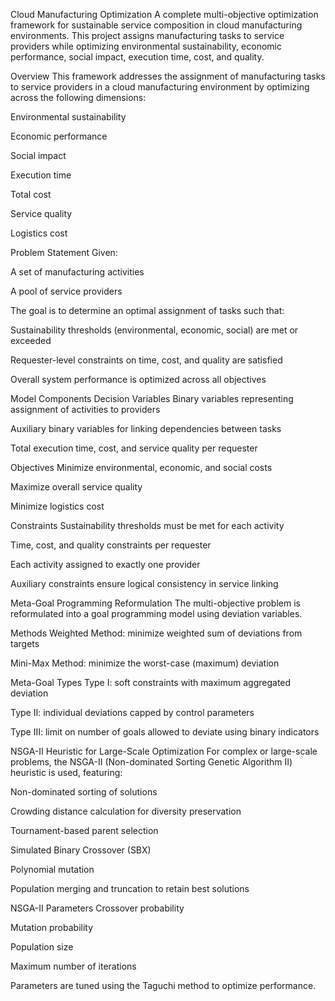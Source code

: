 Cloud Manufacturing Optimization
A complete multi-objective optimization framework for sustainable service composition in cloud manufacturing environments. This project assigns manufacturing tasks to service providers while optimizing environmental sustainability, economic performance, social impact, execution time, cost, and quality.

Overview
This framework addresses the assignment of manufacturing tasks to service providers in a cloud manufacturing environment by optimizing across the following dimensions:

Environmental sustainability

Economic performance

Social impact

Execution time

Total cost

Service quality

Logistics cost

Problem Statement
Given:

A set of manufacturing activities

A pool of service providers

The goal is to determine an optimal assignment of tasks such that:

Sustainability thresholds (environmental, economic, social) are met or exceeded

Requester-level constraints on time, cost, and quality are satisfied

Overall system performance is optimized across all objectives

Model Components
Decision Variables
Binary variables representing assignment of activities to providers

Auxiliary binary variables for linking dependencies between tasks

Total execution time, cost, and service quality per requester

Objectives
Minimize environmental, economic, and social costs

Maximize overall service quality

Minimize logistics cost

Constraints
Sustainability thresholds must be met for each activity

Time, cost, and quality constraints per requester

Each activity assigned to exactly one provider

Auxiliary constraints ensure logical consistency in service linking

Meta-Goal Programming Reformulation
The multi-objective problem is reformulated into a goal programming model using deviation variables.

Methods
Weighted Method: minimize weighted sum of deviations from targets

Mini-Max Method: minimize the worst-case (maximum) deviation

Meta-Goal Types
Type I: soft constraints with maximum aggregated deviation

Type II: individual deviations capped by control parameters

Type III: limit on number of goals allowed to deviate using binary indicators

NSGA-II Heuristic for Large-Scale Optimization
For complex or large-scale problems, the NSGA-II (Non-dominated Sorting Genetic Algorithm II) heuristic is used, featuring:

Non-dominated sorting of solutions

Crowding distance calculation for diversity preservation

Tournament-based parent selection

Simulated Binary Crossover (SBX)

Polynomial mutation

Population merging and truncation to retain best solutions

NSGA-II Parameters
Crossover probability

Mutation probability

Population size

Maximum number of iterations

Parameters are tuned using the Taguchi method to optimize performance.

